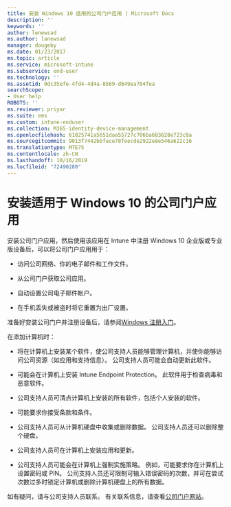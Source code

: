 ```yaml
---
title: 安装 Windows 10 适用的公司门户应用 | Microsoft Docs
description: ''
keywords: ''
author: lenewsad
ms.author: lanewsad
manager: dougeby
ms.date: 01/23/2017
ms.topic: article
ms.service: microsoft-intune
ms.subservice: end-user
ms.technology: ''
ms.assetid: 0dc35efe-4fd4-4d4a-8569-d649ea704fea
searchScope:
- User help
ROBOTS: ''
ms.reviewer: priyar
ms.suite: ems
ms.custom: intune-enduser
ms.collection: M365-identity-device-management
ms.openlocfilehash: 61825741a5651daa55727c706ba683628e723c8a
ms.sourcegitcommit: 9013f7442bbface78feecde2922e8e546a622c16
ms.translationtype: MTE75
ms.contentlocale: zh-CN
ms.lasthandoff: 10/16/2019
ms.locfileid: "72490280"
---
```

# <a name="installing-the-company-portal-app-for-windows-10"></a>安装适用于 Windows 10 的公司门户应用  

安装公司门户应用，然后使用该应用在 Intune 中注册 Windows 10 企业版或专业版设备后，可以将公司门户应用用于：

- 访问公司网络、你的电子邮件和工作文件。

- 从公司门户获取公司应用。

- 自动设置公司电子邮件帐户。

- 在手机丢失或被盗时将它重置为出厂设置。

准备好安装公司门户并注册设备后，请参阅[Windows 注册入门](windows-enrollment-company-portal.md)。  

在添加计算机时：

- 将在计算机上安装某个软件，使公司支持人员能够管理计算机，并使你能够访问公司资源（如应用和支持信息）。 公司支持人员可能会自动更新此软件。

- 可能会在计算机上安装 Intune Endpoint Protection。 此软件用于检查病毒和恶意软件。

- 公司支持人员可清点计算机上安装的所有软件，包括个人安装的软件。

- 可能要求你接受条款和条件。

- 公司支持人员可从计算机硬盘中收集或删除数据。 公司支持人员还可以删除整个硬盘。

- 公司支持人员可在计算机上安装应用和更新。

- 公司支持人员可能会在计算机上强制实施策略。 例如，可能要求你在计算机上设置密码或 PIN。 公司支持人员还可限制可输入错误密码的次数，并可在尝试次数过多时锁定计算机或删除计算机硬盘上的所有数据。

如有疑问，请与公司支持人员联系。 有关联系信息，请查看[公司门户网站](https://go.microsoft.com/fwlink/?linkid=2010980)。
